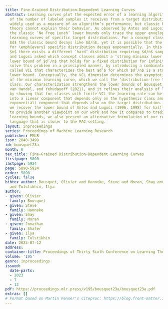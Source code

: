 ```yaml
---
title: Fine-Grained Distribution-Dependent Learning Curves
abstract: Learning curves plot the expected error of a learning algorithm as a function
  of the number of labeled samples it receives from a target distribution. They are
  widely used as a measure of an algorithm’s performance, but classic PAC learning
  theory cannot explain their behavior. As observed by Antos and Lugosi (1996, 1998),
  the classic ‘No Free Lunch’ lower bounds only trace the upper envelope above all
  learning curves of specific target distributions. For a concept class with VC dimension
  $d$ the classic bound decays like $d/n$, yet it is possible that the learning curve
  for \emph{every} specific distribution decays exponentially. In this case, for each
  $n$ there exists a different ‘hard’ distribution requiring $d/n$ samples. Antos
  and Lugosi asked which concept classes admit a ‘strong minimax lower bound’ – a
  lower bound of $d’/n$ that holds for a fixed distribution for infinitely many $n$.We
  solve this problem in a principled manner, by introducing a combinatorial dimension
  called VCL that characterizes the best $d’$ for which $d’/n$ is a strong minimax
  lower bound. Conceptually, the VCL dimension determines the asymptotic rate of decay
  of the minimax learning curve, which we call the ‘distribution-free trail’ of the
  class. Our characterization strengthens the lower bounds of Bousquet, Hanneke, Moran,
  van Handel, and Yehudayoff (2021), and it refines their analysis of learning curves,
  by showing that for classes with finite VCL the learning rate can be decomposed
  into a linear component that depends only on the hypothesis class and a faster (e.g.,
  exponential) component that depends also on the target distribution. As a corollary,
  we recover the lower bound of Antos and Lugosi (1996, 1998) for half-spaces in $\mathbb{R}^d$.Finally,
  to provide another viewpoint on our work and how it compares to traditional PAC
  learning bounds, we also present an alternative formulation of our results in a
  language that is closer to the PAC setting.
layout: inproceedings
series: Proceedings of Machine Learning Research
publisher: PMLR
issn: 2640-3498
id: bousquet23a
month: 0
tex_title: Fine-Grained Distribution-Dependent Learning Curves
firstpage: 5890
lastpage: 5924
page: 5890-5924
order: 5890
cycles: false
bibtex_author: Bousquet, Olivier and Hanneke, Steve and Moran, Shay and Shafer, Jonathan
  and Tolstikhin, Ilya
author:
- given: Olivier
  family: Bousquet
- given: Steve
  family: Hanneke
- given: Shay
  family: Moran
- given: Jonathan
  family: Shafer
- given: Ilya
  family: Tolstikhin
date: 2023-07-12
address: 
container-title: Proceedings of Thirty Sixth Conference on Learning Theory
volume: '195'
genre: inproceedings
issued:
  date-parts:
  - 2023
  - 7
  - 12
pdf: https://proceedings.mlr.press/v195/bousquet23a/bousquet23a.pdf
extras: []
# Format based on Martin Fenner's citeproc: https://blog.front-matter.io/posts/citeproc-yaml-for-bibliographies/
---
```

